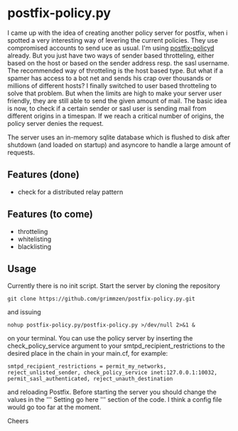 postfix-policy.py
=================

I came up with the idea of creating another policy server for postfix, when i spotted a very
interesting way of levering the current policies. They use compromised accounts to send uce as usual. I'm using [postfix-policyd](http://policyd.org)
already. But you just have two ways of sender based throtteling, either based on the host or based on the sender address
resp. the sasl username. The recommended way of throtteling is the host based type. But what if a spamer has access to a bot net
and sends his crap over thousands or millions of different hosts? I finally switched to user based throtteling to solve that problem. But when
the limits are high to make your server user friendly, they are still able to send the given amount of mail.
The basic idea is now, to check if a certain sender or sasl user is sending mail from different origins in a timespan.
If we reach a critical number of origins, the policy server denies the request.

The server uses an in-memory sqlite database which is flushed to disk after shutdown (and loaded on startup) and asyncore
to handle a large amount of requests.

Features (done)
---------------
* check for a distributed relay pattern 

Features (to come)
------------------
* throtteling
* whitelisting
* blacklisting

Usage
-----
Currently there is no init script. Start the server by cloning the repository 

`git clone https://github.com/grimmzen/postfix-policy.py.git`

and issuing 

`nohup postfix-policy.py/postfix-policy.py >/dev/null 2>&1 &`

on your terminal. You can use the policy server by inserting the check_policy_service argument to your smtpd_recipient_restrictions 
to the desired place in the chain in your main.cf, for example:

`smtpd_recipient_restrictions = permit_my_networks, reject_unlisted_sender, check_policy_service inet:127.0.0.1:10032, permit_sasl_authenticated, reject_unauth_destination`

and reloading Postfix. Before starting the server you should change the values in the ''' Setting go here ''' section of the code. I think a
config file would go too far at the moment.

Cheers

